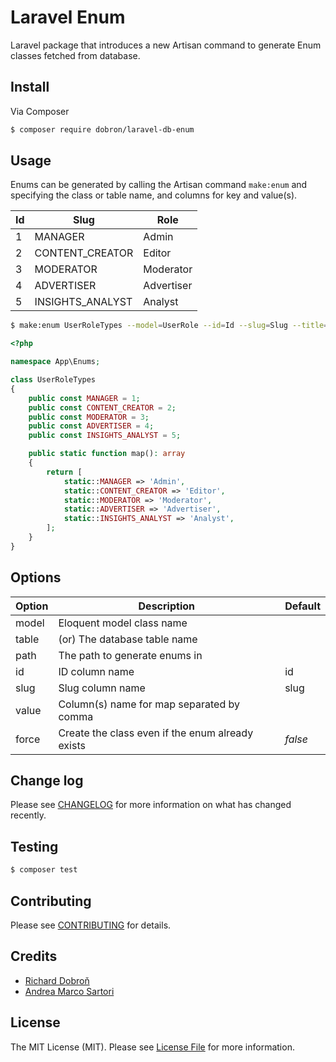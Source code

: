 # Laravel Enum

Laravel package that introduces a new Artisan command to generate Enum classes fetched from database.


## Install

Via Composer

``` bash
$ composer require dobron/laravel-db-enum
```


## Usage

Enums can be generated by calling the Artisan command `make:enum` and specifying the class or table name, and columns for key and value(s).

| Id  | Slug             | Role       |
| --- | ---------------- |----------- |
|  1  | MANAGER          | Admin      |
|  2  | CONTENT_CREATOR  | Editor     |
|  3  | MODERATOR        | Moderator  |
|  4  | ADVERTISER       | Advertiser |
|  5  | INSIGHTS_ANALYST | Analyst    |

``` bash
$ make:enum UserRoleTypes --model=UserRole --id=Id --slug=Slug --title=Role
```

``` php
<?php

namespace App\Enums;

class UserRoleTypes
{
    public const MANAGER = 1;
    public const CONTENT_CREATOR = 2;
    public const MODERATOR = 3;
    public const ADVERTISER = 4;
    public const INSIGHTS_ANALYST = 5;

    public static function map(): array
    {
        return [
            static::MANAGER => 'Admin',
            static::CONTENT_CREATOR => 'Editor',
            static::MODERATOR => 'Moderator',
            static::ADVERTISER => 'Advertiser',
            static::INSIGHTS_ANALYST => 'Analyst',
        ];
    }
}
```

## Options

| Option  | Description                                      | Default |
| ------- |------------------------------------------------- | ------- |
| model   | Eloquent model class name                        |         |
| table   | (or) The database table name                     |         |
| path    | The path to generate enums in                    |         |
| id      | ID column name                                   | id      |
| slug    | Slug column name                                 | slug    |
| value   | Column(s) name for map separated by comma        |         |
| force    | Create the class even if the enum already exists | *false* |

## Change log

Please see [CHANGELOG](CHANGELOG.md) for more information on what has changed recently.


## Testing

``` bash
$ composer test
```


## Contributing

Please see [CONTRIBUTING](CONTRIBUTING.md) for details.


## Credits

- [Richard Dobroň][link-fork-author]
- [Andrea Marco Sartori][link-author]


## License

The MIT License (MIT). Please see [License File](LICENSE.md) for more information.

[link-fork-author]: https://github.com/richardDobron
[link-author]: https://github.com/cerbero90

